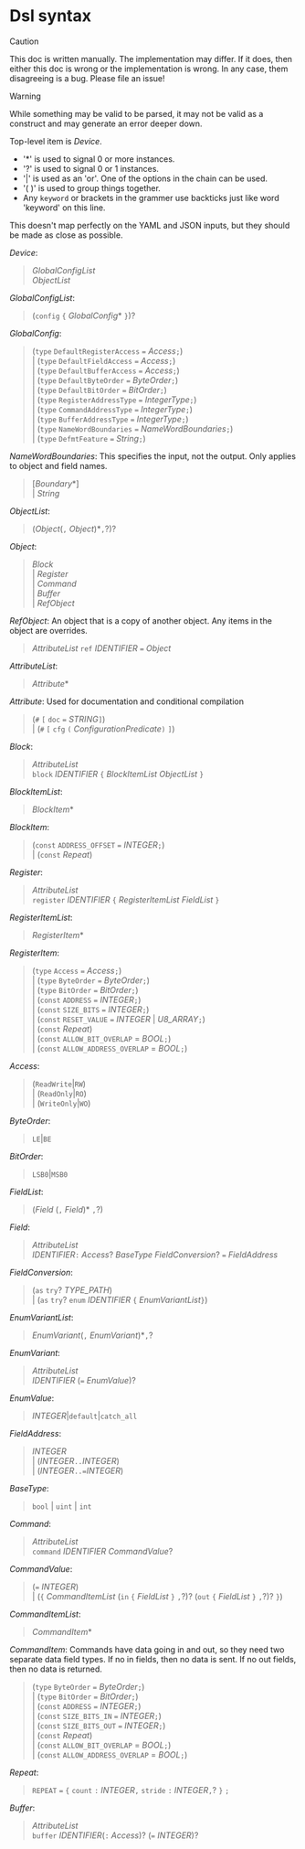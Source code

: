 # Dsl syntax

> [!CAUTION]
> This doc is written manually. The implementation may differ.
> If it does, then either this doc is wrong or the implementation is wrong.
> In any case, them disagreeing is a bug. Please file an issue!

> [!WARNING]
> While something may be valid to be parsed, it may not be valid as a construct
> and may generate an error deeper down.

Top-level item is _Device_.

- '*' is used to signal 0 or more instances.
- '?' is used to signal 0 or 1 instances.
- '|' is used as an 'or'. One of the options in the chain can be used.
- '( )' is used to group things together.
- Any `keyword` or brackets in the grammer use backticks just like word 'keyword' on this line.

This doesn't map perfectly on the YAML and JSON inputs, but they should be made as close as possible.

_Device_:
> _GlobalConfigList_  
> _ObjectList_

_GlobalConfigList_:
> (`config` `{` _GlobalConfig_* `}`)?

_GlobalConfig_:
> (`type` `DefaultRegisterAccess` `=` _Access_`;`)  
> | (`type` `DefaultFieldAccess` `=` _Access_`;`)  
> | (`type` `DefaultBufferAccess` `=` _Access_`;`)  
> | (`type` `DefaultByteOrder` `=` _ByteOrder_`;`)  
> | (`type` `DefaultBitOrder` `=` _BitOrder_`;`)  
> | (`type` `RegisterAddressType` `=` _IntegerType_`;`)  
> | (`type` `CommandAddressType` `=` _IntegerType_`;`)  
> | (`type` `BufferAddressType` `=` _IntegerType_`;`)  
> | (`type` `NameWordBoundaries` `=` _NameWordBoundaries_`;`)  
> | (`type` `DefmtFeature` `=` _String_`;`)  

_NameWordBoundaries_:
This specifies the input, not the output. Only applies to object and field names.
> [_Boundary_*]  
> | _String_

_ObjectList_:
> (_Object_(`,` _Object_)*`,`?)?

_Object_:
> _Block_  
> | _Register_  
> | _Command_  
> | _Buffer_  
> | _RefObject_  

_RefObject_:
An object that is a copy of another object. Any items in the object are overrides.
> _AttributeList_
> `ref` _IDENTIFIER_ `=` _Object_

_AttributeList_:
> _Attribute_*

_Attribute_:
Used for documentation and conditional compilation
> (`#` `[` `doc` `=` _STRING_`]`)  
> | (`#` `[` `cfg` `(` _ConfigurationPredicate_`)` `]`)  

_Block_:
> _AttributeList_  
> `block` _IDENTIFIER_ `{` _BlockItemList_ _ObjectList_ `}`  

_BlockItemList_:
> _BlockItem_*

_BlockItem_:
> (`const` `ADDRESS_OFFSET` `=` _INTEGER_`;`)  
> | (`const` _Repeat_)  

_Register_:
> _AttributeList_  
> `register` _IDENTIFIER_ `{` _RegisterItemList_ _FieldList_ `}`  

_RegisterItemList_:
> _RegisterItem_*

_RegisterItem_:
> (`type` `Access` `=` _Access_`;`)  
> | (`type` `ByteOrder` `=` _ByteOrder_`;`)  
> | (`type` `BitOrder` `=` _BitOrder_`;`)  
> | (`const` `ADDRESS` `=` _INTEGER_`;`)  
> | (`const` `SIZE_BITS` `=` _INTEGER_`;`)  
> | (`const` `RESET_VALUE` `=` _INTEGER_ | _U8_ARRAY_`;`)  
> | (`const` _Repeat_)  
> | (`const` `ALLOW_BIT_OVERLAP` = _BOOL_`;`)  
> | (`const` `ALLOW_ADDRESS_OVERLAP` = _BOOL_`;`)  

_Access_:
> (`ReadWrite`|`RW`)  
> | (`ReadOnly`|`RO`)  
> | (`WriteOnly`|`WO`)

_ByteOrder_:
> `LE`|`BE`

_BitOrder_:
> `LSB0`|`MSB0`

_FieldList_:
> (_Field_ (`,` _Field_)* `,`?)

_Field_:
> _AttributeList_  
> _IDENTIFIER_`:` _Access_? _BaseType_ _FieldConversion_? `=` _FieldAddress_

_FieldConversion_:
> (`as` `try`? _TYPE_PATH_)  
> | (`as` `try`? `enum` _IDENTIFIER_ `{` _EnumVariantList_`}`)

_EnumVariantList_:
> _EnumVariant_(`,` _EnumVariant_)*`,`?

_EnumVariant_:
> _AttributeList_  
> _IDENTIFIER_ (`=` _EnumValue_)?

_EnumValue_:
> _INTEGER_|`default`|`catch_all`

_FieldAddress_:
> _INTEGER_  
> | (_INTEGER_`..`_INTEGER_)  
> | (_INTEGER_`..=`_INTEGER_)

_BaseType_:
> `bool` | `uint` | `int`

_Command_:
> _AttributeList_  
> `command` _IDENTIFIER_ _CommandValue_?

_CommandValue_:
> (`=` _INTEGER_)  
> | (`{` _CommandItemList_ (`in` `{` _FieldList_ `}` `,`?)? (`out` `{` _FieldList_ `}` `,`?)? `}`)

_CommandItemList_:
> _CommandItem_*

_CommandItem_:
Commands have data going in and out, so they need two separate data field types.
If no in fields, then no data is sent. If no out fields, then no data is returned.
> (`type` `ByteOrder` `=` _ByteOrder_`;`)  
> | (`type` `BitOrder` `=` _BitOrder_`;`)  
> | (`const` `ADDRESS` `=` _INTEGER_`;`)  
> | (`const` `SIZE_BITS_IN` `=` _INTEGER_`;`)  
> | (`const` `SIZE_BITS_OUT` `=` _INTEGER_`;`)  
> | (`const` _Repeat_)  
> | (`const` `ALLOW_BIT_OVERLAP` = _BOOL_`;`)  
> | (`const` `ALLOW_ADDRESS_OVERLAP` = _BOOL_`;`)

_Repeat_:
> `REPEAT` `=` `{` `count` `:` _INTEGER_`,` `stride` `:` _INTEGER_`,`? `}` `;`

_Buffer_:
> _AttributeList_  
> `buffer` _IDENTIFIER_(`:` _Access_)? (`=` _INTEGER_)?

